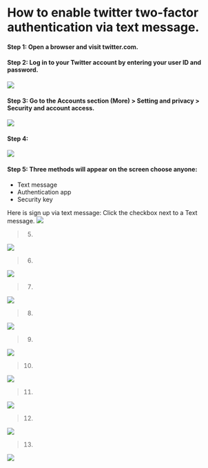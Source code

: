 # How to enable twitter two-factor authentication via text message.

####  Step 1: Open a browser and visit twitter.com.
####  Step 2: Log in to your Twitter account by entering your user ID and password.

![](images/01.png)

####  Step 3: Go to the Accounts section (More) > Setting and privacy > Security and account access.

![](images/02.png)

####  Step 4:  

![](images/03.png) 

####  Step 5: Three methods will appear on the screen choose anyone:
- Text message
- Authentication app
- Security key

Here is sign up via text message: Click the checkbox next to a Text message.
![](images/06.png)

>  5. 

![](images/07.png)

>  6. 

![](images/08.png)

>  7. 

![](images/09.png)

>  8. 

![](images/09-1.png)

>  9. 

![](images/10.png)

>  10. 

![](images/11.png)

>  11. 

![](images/12.png)

>  12. 

![](images/13.png)

>  13. 

![](images/14.png)

